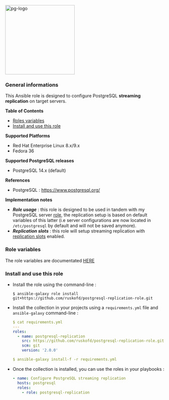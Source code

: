 <p><img src="https://icon-library.com/images/postgresql-icon/postgresql-icon-20.jpg" alt="pg-logo" title="pg" align="top" height=220 /></p>

### General informations

This Ansible role is designed to configure PostgreSQL **streaming replication** on target servers. 

**Table of Contents**

  - [Roles variables](#role-variables)
  - [Install and use this role](#install-and-use-this-role)

**Supported Platforms**

  - Red Hat Enterprise Linux 8.x/9.x
  - Fedora 36

**Supported PostgreSQL releases**

  - PostgreSQL 14.x (default)

**References**

  - PostgreSQL : https://www.postgresql.org/

**Implementation notes**

  - ***Role usage*** : this role is designed to be used in tandem with my PostgreSQL server [role](https://github.com/fbd581/postgresql-server-role), the replication setup is based on default variables of this latter (i.e server configurations are now located in `/etc/postgresql` by default and will not be saved anymore).
  - ***Replication slots*** : this role will setup streaming replication with [replication slots](https://hevodata.com/learn/postgresql-replication-slots/) enabled.

### Role variables

The role variables are documentated [HERE](docs/variables.md)

### Install and use this role

* Install the role using the command-line :

  ```shell
  $ ansible-galaxy role install git+https://github.com/ruskofd/postgresql-replication-role.git
  ```

* Install the collection in your projects using a `requirements.yml` file and `ansible-galaxy` command-line :

  ```YAML
  $ cat requirements.yml
  ---
  roles:
    - name: postgresql-replication
      src: https://github.com/ruskofd/postgresql-replication-role.git
      scm: git
      version: '2.0.0'

  $ ansible-galaxy install-f -r requirements.yml
  ```

* Once the collection is installed, you can use the roles in your playbooks :

  ```yaml
  - name: Configure PostgreSQL streaming replication
    hosts: postgresql
    roles:
      - role: postgresql-replication
  ```

